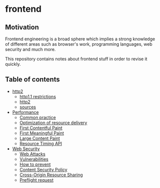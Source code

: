 # frontend

## Motivation

Frontend engineering is a broad sphere which implies a strong knowledge of different areas such as browser's work, programming languages, web security and much more.

This repository contains notes about frontend stuff in order to revise it quickly.

## Table of contents
- [http2](http2.md)
  - [http1.1 restrictions](http2.md#http1.1-restrictions)
  - [http2](http2.md#http2-features)
  - [sources](http2.md#sources)
- [Performance](performance.md)
  - [Common practice](performance.md#common-practice)
  - [Optimization of resource delivery](performance.md#optimization-of-resource-delivery)
  - [First Contentful Paint](performance.md#first-contentful-paint-aka-fcp)
  - [First Meaningful Paint](performance.md#first-meaningful-paint-aka-fmp)
  - [Large Content Paint](performance.md#large-content-paint-aka-lcp)
  - [Resource Timing API](performance.md#resource-timing-api)
- [Web Security](security.md#security)
   - [Web Attacks](security.md#web-attacks)
   - [Vulnerabilities](security.md#vulnerabilities)
   - [How to prevent](security.md#how-to-prevent)
   - [Content Security Policy](security.md#content-security-policy-aka-csp)
   - [Cross-Origin Resource Sharing](security.md#cross-origin-resource-sharing-aka-cors)
   - [Preflight request](security.md#preflight-request)